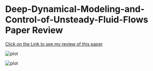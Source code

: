 # Deep-Dynamical-Modeling-and-Control-of-Unsteady-Fluid-Flows Paper Review
[Click on the Link to see my review of this paper](https://kaltura.uconn.edu/media/Deep+Dynamical+Modeling+and+Control+of+Unsteady+Fluid+Flows/1_aue9a2x3)

![plot](https://kaltura.uconn.edu/media/Deep+Dynamical+Modeling+and+Control+of+Unsteady+Fluid+Flows/1_aue9a2x3)

![plot](vortex.gif)
